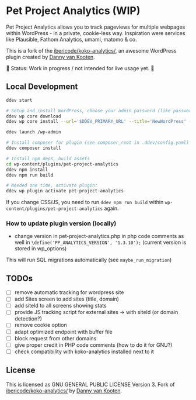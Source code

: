 # Pet Project Analytics (WIP)

Pet Project Analytics allows you to track pageviews for multiple webpages within WordPress - in a private, cookie-less way. Inspiration were services like Plausible, Fathom Analytics, umami, matomo & co.

This is a fork of the [ibericode/koko-analytics/](https://github.com/ibericode/koko-analytics/), an awesome WordPress plugin created by [Danny van Kooten](https://github.com/dannyvankooten).

🚧 Status: Work in progress / not intended for live usage yet. 🚧

## Local Development

```bash
ddev start

# Setup and install WordPress, choose your admin password (like password123!)
ddev wp core download
ddev wp core install --url='$DDEV_PRIMARY_URL' --title='NewWordPress' --admin_user=admin --admin_email=admin@example.com --prompt=admin_password

ddev launch /wp-admin

# Install composer for plugin (see composer_root in .ddev/config.yaml)
ddev composer install

# Install npm deps, build assets
cd wp-content/plugins/pet-project-analytics
ddev npm install
ddev npm run build

# Needed one time, activate plugin:
ddev wp plugin activate pet-project-analytics
```

If you change CSS/JS, you need to run `ddev npm run build` within `wp-content/plugins/pet-project-analytics` again.

### How to update plugin version (locally)

- change version in pet-project-analytics.php in php code comments as well in `\define('PP_ANALYTICS_VERSION', '1.3.10');` (current version is stored in wp_options)

This will run SQL migrations automatically (see `maybe_run_migration`)

## TODOs

- [ ] remove automatic tracking for wordpress site
- [ ] add Sites screen to add sites (title, domain)
- [ ] add siteId to all screens showing stats
- [ ] provide JS tracking script for external sites -> with siteId (or domain detection?)
- [ ] remove cookie option
- [ ] adapt optimized endpoint with buffer file
- [ ] block request from other domains
- [ ] give proper credit in PHP code comments (how to do it for GNU?)
- [ ] check compatibility with koko-analytics installed next to it

## License

This is licensed as GNU GENERAL PUBLIC LICENSE Version 3. Fork of [ibericode/koko-analytics/](https://github.com/ibericode/koko-analytics/) by [Danny van Kooten](https://github.com/dannyvankooten).
